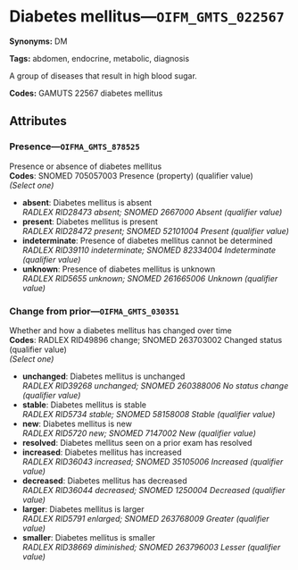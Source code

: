 # Diabetes mellitus—`OIFM_GMTS_022567`

**Synonyms:** DM

**Tags:** abdomen, endocrine, metabolic, diagnosis

A group of diseases that result in high blood sugar.

**Codes:** GAMUTS 22567 diabetes mellitus

## Attributes

### Presence—`OIFMA_GMTS_878525`

Presence or absence of diabetes mellitus  
**Codes**: SNOMED 705057003 Presence (property) (qualifier value)  
*(Select one)*

- **absent**: Diabetes mellitus is absent  
_RADLEX RID28473 absent; SNOMED 2667000 Absent (qualifier value)_
- **present**: Diabetes mellitus is present  
_RADLEX RID28472 present; SNOMED 52101004 Present (qualifier value)_
- **indeterminate**: Presence of diabetes mellitus cannot be determined  
_RADLEX RID39110 indeterminate; SNOMED 82334004 Indeterminate (qualifier value)_
- **unknown**: Presence of diabetes mellitus is unknown  
_RADLEX RID5655 unknown; SNOMED 261665006 Unknown (qualifier value)_

### Change from prior—`OIFMA_GMTS_030351`

Whether and how a diabetes mellitus has changed over time  
**Codes**: RADLEX RID49896 change; SNOMED 263703002 Changed status (qualifier value)  
*(Select one)*

- **unchanged**: Diabetes mellitus is unchanged  
_RADLEX RID39268 unchanged; SNOMED 260388006 No status change (qualifier value)_
- **stable**: Diabetes mellitus is stable  
_RADLEX RID5734 stable; SNOMED 58158008 Stable (qualifier value)_
- **new**: Diabetes mellitus is new  
_RADLEX RID5720 new; SNOMED 7147002 New (qualifier value)_
- **resolved**: Diabetes mellitus seen on a prior exam has resolved  
- **increased**: Diabetes mellitus has increased  
_RADLEX RID36043 increased; SNOMED 35105006 Increased (qualifier value)_
- **decreased**: Diabetes mellitus has decreased  
_RADLEX RID36044 decreased; SNOMED 1250004 Decreased (qualifier value)_
- **larger**: Diabetes mellitus is larger  
_RADLEX RID5791 enlarged; SNOMED 263768009 Greater (qualifier value)_
- **smaller**: Diabetes mellitus is smaller  
_RADLEX RID38669 diminished; SNOMED 263796003 Lesser (qualifier value)_